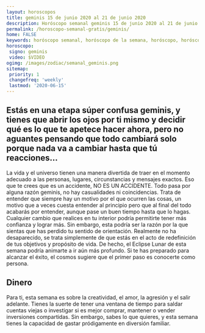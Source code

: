 ```yaml
---
layout: horoscopos
title: geminis 15 de junio 2020 al 21 de junio 2020 
description: Horóscopo semanal geminis 15 de junio 2020 al 21 de junio 2020. Estás en una etapa súper confusa geminis, y tienes que abrir los ojos por ti mismo y decidir qué es lo que te apetece hacer ahora, pero no aguantes pensando que todo cambiará solo porque nada va a cambiar hasta que tú reacciones…
permalink: /horoscopo-semanal-gratis/geminis/
home: FALSE
keywords: horóscopo semanal, horóscopo de la semana, horóscopo, horóscopo gratis,horóscopos, horóscopo esperanza gracia, horoscopos geminis la semana, horóscopos gratis, Tarot, Astrologia, Zodíaco, geminis, horoscopo gratis, semanal
horoscopo:
 signo: geminis
 video: $VIDEO
ogimg: /images/zodiac/semanal_geminis.png
sitemap:
 priority: 1
 changefreq: 'weekly'
 lastmod: '2020-06-15'
---
```




## Estás en una etapa súper confusa geminis, y tienes que abrir los ojos por ti mismo y decidir qué es lo que te apetece hacer ahora, pero no aguantes pensando que todo cambiará solo porque nada va a cambiar hasta que tú reacciones…

La vida y el universo tienen una manera divertida de traer en el momento adecuado a las personas, lugares, circunstancias y mensajes exactos. Eso que te crees que es un accidente, NO ES UN ACCIDENTE. Todo pasa por alguna razón geminis, no hay casualidades ni coincidencias. Trata de entender que siempre hay un motivo por el que ocurren las cosas, un motivo que a veces cuesta entender al principio pero que al final del todo acabarás por entender, aunque pase un buen tiempo hasta que lo hagas. Cualquier cambio que realices en tu interior podría permitirte tener más confianza y lograr más. Sin embargo, esta podría ser la razón por la que sientas que has perdido tu sentido de orientación. Realmente no ha desaparecido, se trata simplemente de que estás en el acto de redefinición de tus objetivos y propósito de vida. De hecho, el Eclipse Lunar de esta semana podría animarte a ir aún más profundo. Si te has preparado para alcanzar el éxito, el cosmos sugiere que el primer paso es conocerte como persona.

## Dinero

Para ti, esta semana es sobre la creatividad, el amor, la agresión y el salir adelante. Tienes la suerte de tener una ventana de tiempo para saldar cuentas viejas o investigar si es mejor comprar, mantener o vender inversiones compartidas. Sin embargo, sabes lo que quieres, y esta semana tienes la capacidad de gastar pródigamente en diversión familiar.